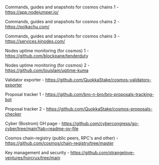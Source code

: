 Commands, guides and snapshots for cosmos chains 1 - https://app.nodejumper.io/

Commands, guides and snapshots for cosmos chains 2 - https://polkachu.com/

Commands, guides and snapshots for cosmos chains 3 - https://services.kjnodes.com/

Nodes uptime monitoring (for cosmos) 1 - https://github.com/blockpane/tenderduty

Nodes uptime monitoring (for cosmos) 2 - https://github.com/louislam/uptime-kuma

Validator exporter - https://github.com/QuokkaStake/cosmos-validators-exporter

Proposal tracker 1 - https://github.com/bro-n-bro/bro-proposals-tracking-bot

Proposal tracker 2 - https://github.com/QuokkaStake/cosmos-proposals-checker

Cyber (Bostrom) GH page - https://github.com/cybercongress/go-cyber/tree/main?tab=readme-ov-file

Cosmos chain-registry (public peers, RPC's and other) - https://github.com/cosmos/chain-registry/tree/master

Key management and security - https://github.com/strangelove-ventures/horcrux/tree/main
